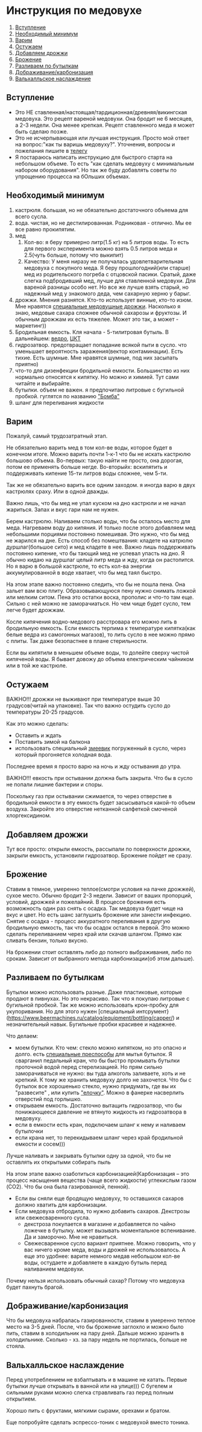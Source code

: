 # Инструкция по медовухе

1. [Вступление](#вступление)
2. [Необходимый минимум](#необходимый-минимум)
3. [Варим](#варим)
4. [Остужаем](#остужаем)
5. [Добавляем дрожжи](#добавляем-дрожжи)
6. [Брожение](#брожение)
7. [Разливаем по бутылкам](#разливаем-по-бутылкам)
8. [Дображивание/карбонизация](#дображиваниекарбонизация)
9. [Вальхалльское наслаждение](#вальхалльское-наслаждение)




## Вступление
- Это НЕ ставленная/настоящая/тардиционная/древняя/викингская медовуха. Это рецепт вареной медовухи. Она бродит не 6 месяцев, а 2-3 недели. Она менее крепкая. Рецепт ставленного меда я может быть сделаю позже.
- Это не исчерпывающая или лучшая инструкция. Просто мой ответ на вопрос:"как ты варишь медовуху?". Уточнения, вопросы и пожелания пишите в [телегу](https://t.me/fakeruna)
- Я постараюсь написать инструкцию для быстрого старта на небольшом объеме. То есть "как сделать медовуху с минимальным набором оборудования". Но так же буду добавлять советы по упрощению процесса на бОльших объемах.


## Необходимый минимум
1. кастрюля. большая, но не обязательно достаточного объяема для всего сусла.
2. вода. чистая, но не дестилированная. Родниковая - отлично. Мы ее все равно прокипятим.
3. мед
    1. Кол-во: я беру примерно литр(1.5 кг) на 5 литров воды. То есть для первого эксперимента можно взять 0.5 литров меда и 2.5(чуть больше, потому что выкипит)
    2. Качество: У меня ниразу не получалась удовлетварительная медовуха с покупного меда. Я беру прошлогодний(или старше) мед из родительского погреба с отцовской пасики. Сратый, даже слегка подбродивший мед, лучше для ставленной медовухи. Для вареной разницы особо нет. Но все же лучше взять старый, но надежный мед у знакомого деда, чем сахарную херню у барыг.
4. дрожжи. Мнения разнятся. Кто-то использует винные, кто-то изюм. Мне нравятся [специальные медовущные дрожжи](https://www.mirbeer.ru/catalog/pivovarenie/drozhzhi/mangrove_jacks/mangrove_jacks_10_g/drozhzhi_mangrove_jack_s_mead_m05_10_g/). Насколько я знаю, медовые сахара сложнее обычной сахарозы и фруктозы. И обычным дрожжам их есть тяжелее. Может это так, а может - маркетинг))
5. Бродильная емкость. Кля начала - 5-тилитровая бутыль. В дальнейшем: [ведро](https://www.mirbeer.ru/catalog/pivovarenie/emkosti_i_tskt_2/emkost_mirbir_30_l_bez_krishki_s_otverstiem/), [ЦКТ](https://www.google.com/search?newwindow=1&sca_esv=4da7261d6af0beeb&sxsrf=AE3TifOx82m-SK4emZC5lOoTgqtSfJ-Gvg:1751468727682&q=%D1%86%D0%BA%D1%82&udm=2&fbs=AIIjpHyXXa-jR7m04g-bjvdj4k5-pujhEpu3eiy0j9NpkW17HuL7W_1gy734s4Rbn25vtXxsqHnzTTAt_v41XLUxZ2wRk-MUk75-bzH3lJACsVszstpiTwRTzEry_TYZy20hVeTkcC6lbItAinXph0lu4tT9vHyLH5a1mBS-zDV-5t0pn_9btlV8SZC-GxDDJPsBX4OO6DTwf4HxwLk3tyw9jRy64OoNHr43LC0NujbInkTdeUsNWRtDwl45_T3-sCJriZxrxY5DX9d05X6S7oEZhIhYgPAcVA&sa=X&ved=2ahUKEwjj4eS6uZ6OAxViU1UIHRsPA6MQtKgLKAF6BAgUEAE&biw=1679&bih=968&dpr=2)
6. гидрозатвор. предотвращает попадание всякой пыти в сусло. что уменьшает вероятность заражения(вектор контаминации). Есть тихие. Есть шумные. Мне нравятся шумные, под них засыпать приятно)
7. что-то для дизенфекции бродильной емкости. Большинство из них нормально относятся к кипятку. Но можно и химией. Тут сами читайте и выбирайте.
8. бутылки. объем не важен. я предпочитаю литровые с бугильной пробкой. гуглятся по названию ["Бомба"](https://www.google.com/search?newwindow=1&sca_esv=4da7261d6af0beeb&sxsrf=AE3TifOKrWELMrerzFGCg7JW7QwJ5ci3-Q:1751469474110&q=%D0%B1%D1%83%D1%82%D1%8B%D0%BB%D1%8C+%D0%91%D0%BE%D0%BC%D0%B1%D0%B0&udm=2&fbs=AIIjpHyXXa-jR7m04g-bjvdj4k5-Vu3thElMpfRBVcMe0k2JrE5odrMqNgCgijMYA8L8BKblIDh2C8I-nh0lx5TO0jGLJEVEgCUEbXQp45eENik-E1-QbfnsBmoCTw97J7jCYfbtG1gP2bkfea9OLiEl9mGz6dwQXgXAJ1PRo1okhu5OI5aKJvSB4iJtnDv3yPU2yrTw7IcPV6UXbmohys-QtlNgP42bWcWniSQ8MpGpxVJXHYjCk_mxFJkHV1874Y8iHrvKwBpFivGkx9x9hc8vXls5DkfTVg&sa=X&ved=2ahUKEwirltuevJ6OAxUyHhAIHX0ZFFQQtKgLKAF6BAgVEAE&biw=1679&bih=968&dpr=2)
9. шланг для переливания жидкости

## Варим
Пожалуй, самый трудозатратный этап. 

Не обязательно варить мед в том кол-ве воды, которое будет в конечном итоге. Можно варить почти 1-к-1 что бы не искать кастрюлю большово объема. Во-первых: такую найти не просто, она дорогая, потом ее применять больше негде. Во-вторыйх: вскипятить и поддерживать кипение 15-ти литров воды сложнее, чем 5-ти.

Так же не обязательно варить все одним заходом. я иногда варю в двух кастрюлях сраху. Или в одной дважды. 

Важно лишь, что бы мед не упал куском на дно кастрюли и не начал жариться. Запах и вкус гари нам не нужен.

Берем кастрюлю. Наливаем столько воды, что бы осталось место для меда. Нагреваем воду до кипяния. И только после этого добавляем мед небольшими порциями постоянно помешивая. Это нужно, что бы мед не жарился на дне. Есть способ без помештвания: кладете на катрюлю дуршлаг(большое сито) и мед кладете в нее. Важно лишь поддерживать постоянно кипение, что бы тающий мед не успевал упасть на дно. Я обычно кидаю на дуршлаг целый литр меда и жду, когда он растопится. Но я варю в большой кастрюле, то есть кол-ва энергии аккумулированной в воде хватает, что бы мед таял быстро.

На этом этапе важно постоянно следить, что бы не пошла пена. Она зальет вам всю плиту. Образовывающуюся пену нужно снимать ложкой или мелким ситом. Пена это остатки воска, прополис и что-то там еще. Сильно с ней можно не заморачиаться. Но чем чище будет сусло, тем легче будет дрожжам.

Косле кипячения водно-медового расстровара его можно лить в бродильную емкость. Если емкость терпима к температуре кипятка(как белые ведра из самогонных магазов), то лить сусло в нее можно прямо с плиты. Так даже безопастнее в плане стерильности. 

Если вы кипятили в меньшем объеме воды, то долейте сверху чистой кипяченой воды. Я бывает довожу до объема електрическим чайником или в той же кастрюле.

## Остужаем
ВАЖНО!!! дрожжи не выживают при температуре выше 30 градусов(читай на упаковке). Так что важно остудить сусло до температуры 20-25 градусов. 

Как это можно сделать:
- Оставить и ждать
- Поставить зимой на балкона
- использовать специальный [змеевик](https://www.google.com/search?q=%D0%B7%D0%BC%D0%B5%D0%B5%D0%B2%D0%B8%D0%BA+%D1%82%D1%80%D1%83%D0%B1%D0%B0&newwindow=1&sca_esv=4da7261d6af0beeb&udm=2&biw=1679&bih=968&sxsrf=AE3TifNKE34jIJgeQWr2y8lUQCe75uidJw%3A1751471650362&ei=IlZlaJ7fFbCvwPAPitTS4QI&ved=0ahUKEwie-LasxJ6OAxWwFxAIHQqqNCwQ4dUDCBE&uact=5&oq=%D0%B7%D0%BC%D0%B5%D0%B5%D0%B2%D0%B8%D0%BA+%D1%82%D1%80%D1%83%D0%B1%D0%B0&gs_lp=EgNpbWciGdC30LzQtdC10LLQuNC6INGC0YDRg9Cx0LAyBRAAGIAEMgUQABiABDIFEAAYgAQyBRAAGIAEMgQQABgeSNsQUOQCWPsLcAF4AJABAJgBvgGgAasEqgEDNC4yuAEDyAEA-AEBmAIHoALSBMICDRAAGIAEGLEDGEMYigXCAgYQABgHGB7CAgoQABiABBhDGIoFwgIGEAAYCBgemAMAiAYBkgcDNS4yoAfVIrIHAzQuMrgHzQTCBwMyLTfIBx4&sclient=img#vhid=0wisYnv9d7dyIM&vssid=mosaic) погруженный в сусло, через который прогоняется холодная вода. 

Последнее время я просто варю на ночь и жду остывания до утра. 

ВАЖНО!!! евкость при остывании должна быть закрыта. Что бы в сусло не попали лишние бактерии и споры. 

Поскольку газ при остывании сжимается, то через отверстие в бродильной емкости в эту емкость будет засысываться какой-то объем воздуха. Закройте это отверстие нетканной салфеткой смоченой хлоргексидином.

## Добавляем дрожжи
Тут все просто: открыли емкость, рассыпали по поверхности дрожжи, закрыли емкость, установили гидрозатвор.
Брожение пойдет не сразу. 


## Брожение
Ставим в темное, умеренно теплое(смотри условия на пачке дрожжей), сухое место. Обычно бродит 2-3 недели. Зависит от ваших пропорций, условий, дрожжей и пожелайний. 
В процессе брожения есть возможность один раз снять с осадка. Так медовуха будет чище на вкус и цвет. Но есть шанс заглушить брожение или занести инфекцию. 
Снятие с осадка - процесс аккуратного переливания в другую бродильную емкость, так что бы осадок остался в первой. Это можно сделать переливанием через край или скачав шлангом. Прямо как сливать бензин, только вкусно.

На брожении стоит оставлять либо до полного выбраживания, либо по срокам. Зависит от выбранного метода карбонизации(об этом дальше).

## Разливаем по бутылкам
Бутылки можно использовать разные. Даже пластиковые, которые продают в пивнухах. Но это некрасиво. Так что я покупаю литровые с бугильной пробкой. Так же можно использовать крон-пробку для укупоривания. Но для этого нужен [специальный интсрумент}(https://www.beermachines.ru/catalog/equipment/bottling/capper/) и незначительный навык. Бугильные пробки красивее и надежнее. 

Что делаем:
- моем бутылки. Кто чем: стекло можно кипятком, но это опасно и долго. есть [специальные преспособы](https://craftstore.com.ua/%D0%BC%D0%BE%D0%B9%D0%BA%D0%B0-%D1%81%D1%82%D0%B5%D1%80%D0%B8%D0%BB%D0%B8%D0%B7%D0%B0%D1%82%D0%BE%D1%80-%D0%B4%D0%BB%D1%8F-%D0%B1%D1%83%D1%82%D1%8B%D0%BB%D0%BE%D0%BA-%D0%BA%D1%80%D0%B0%D1%81%D0%BD%D0%B0%D1%8F-181818-%D1%81%D0%BC/?srsltid=AfmBOoqwC_X6EQU3SYAZvP0O1a3ZCyrvSwxE0TdiMcRegOd8SBLA7FFthjk) для мытья бутылок. Я сварганил педальный кран, что бы быстро промывать бутылки проточной водой перед стерелизацией. Но прям сильно заморачиваться не нужно: вы туда алкоголь заливаете, хоть и не крепкий. К тому же хранить медовуху долго не захочется. Что бы с бутылок все хорошенько стекло, нужно придумать, где вы их "развесите" , или купить ["елочку"](https://don-samogon.ru/catalog/vsye_dlya_samogonovareniya_/prochee/4431/?srsltid=AfmBOor61Xl-ciwdYmS5eKsd2M6fbiWmMnuiZxnIfD6uoWBXMLcwXahdLm0). Можно в фанерке насверлить отверстий под горлышко. 
- открываем емкость. Достаточно вытащить гидрозатвор, что бы понижающееся давление не втянуто жидкость из гидрозатвора в медовуху. 
- если в емкости есть кран, подключаем шланг к нему и наливаем бутылочки
- если крана нет, то перекидываем шланг через край бродильной емкости и сосем)))

Лучше наливать и закрывать бутылки одну за одной, что бы не оставлять их открытыми собирать пыль

На этом этапе важно озаботиться карбонизацией(Карбонизация – это процесс насыщения вещества (чаще всего жидкости) углекислым газом (CO2). Что бы она была газированной, пенной). 
- Если вы сняли еще бродящую медовуху, то оставшихся сахаров должно хватить для карбонизации.
- Если медовуха отбродила, то нужно добавить сахаров. Декстрозы или свежесваренного сусла.
    + декстроза покупается в магазине и добавляется по чайно ложечке в бутылку. может вызывать моментальное вспенивание. Да и заморочно. Мне не нравиться.
    + Свежесваренное сусло вариант приятнее. Можно говорить, что у вас ничего кроме меда, воды и дрожей не использовалось. А еще это удобнее: варите немного медав небольшом кол-ве воды, остудаете и добавляете в каждую бутыль перед наливанием медовухи.

Почему нельзя использовать обычный сахар? Потому что медовуха будет пахнуть брагой.


## Дображивание/карбонизация
Что бы медовуха набралась газированности, ставим в умеренно теплое место на 3-5 дней.
После, что бы брожение заглохло и можно было пить, ставим в холодильник на пару дней.
Дальше можно хранить в холодильнике. Сколько - хз. за пару недель не портилась, больше не стояла.


## Вальхалльское наслаждение
Перед употреблением не взбалтывать и в машине не катать. Первые бутылки лучше открывать в ванной или на улице)))
С бугелем и сильными руками можно слегка стравливать газ перед полным открытием.

Хорошо пить с фруктами, мягкими сырами, орехами и братом.

Еще попробуйте сделать эспрессо-тоник с медовухой вместо тоника.
